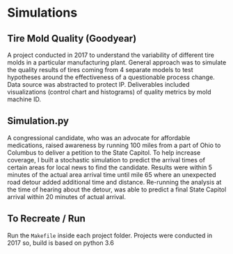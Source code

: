 # Simulations

## Tire Mold Quality (Goodyear)  

A project conducted in 2017 to understand the variability of different tire molds in a particular manufacturing plant. General approach was to simulate the quality results of tires coming from 4 separate models to test hypotheses around the effectiveness of a questionable process change. Data source was abstracted to protect IP. Deliverables included visualizations (control chart and histograms) of quality metrics by mold machine ID.



## Simulation.py  

A congressional candidate, who was an advocate for affordable medications, raised awareness by running 100 miles from a part of Ohio to Columbus to deliver a petition to the State Capitol. To help increase coverage, I built a stochastic simulation to predict the arrival times of certain areas for local news to find the candidate. Results were within 5 minutes of the actual area arrival time until mile 65 where an unexpected road detour added additional time and distance. Re-running the analysis at the time of hearing about the detour, was able to predict a final State Capitol arrival within 20 minutes of actual arrival.


## To Recreate / Run

Run the `Makefile` inside each project folder. Projects were conducted in 2017 so, build is based on python 3.6


